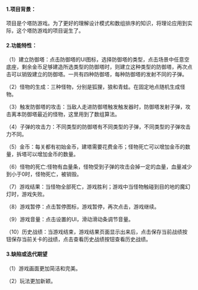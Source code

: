 #### 1.项目背景：  

项目是个塔防游戏。为了更好的理解设计模式和数组排序的知识，将理论应用到实际，这个塔防游戏的项目诞生了。

#### 2.功能特性：

（1）建立防御塔：点击防御塔的UI图标，选择防御塔的类型，点击场景中任意空底座，剩余金币足够建造所选类型的防御塔时，则建立这种类型的防御塔，再次点击可以销毁建立的防御塔。一共有四种防御塔，每种防御塔的发射不同的子弹。

（2）怪物的生成：三种怪物，分别是狐狸，狼和青蛙。在固定地点随机生成怪物。

（3）触发防御塔的攻击：当敌人走进防御塔触发触发器时，防御塔发射子弹，攻击离本防御塔最近的怪物，这里用到了数组算法。

（4）子弹的攻击力：不同类型的防御塔有不同类型的子弹，不同类型的子弹攻击力不同。

（5）金币：每关都有初始金币，建塔需要花费金币；怪物死亡可以增加金币的数量，拆塔可以增加金币的数量。

（6）怪物的死亡:怪物有血量条，怪物受到子弹的攻击会掉一定的血量，血量减少到小于0时，怪物死亡，被销毁。

 （7）游戏结果：当怪物全部死亡，游戏胜利；游戏中当怪物触碰到目的地的魔幻灯时，游戏失败。

（8）游戏暂停：点击暂停图标，游戏暂停，再次点击，游戏继续。

（9）游戏音量：点击设置的UI，滑动滑动条调节音量。

（10）历史战绩：当游戏结束，游戏结果页面显示出来后，点击保存当前战绩按钮保存当前关卡的战绩，点击查看历史战绩按钮查看历史战绩。

#### 3.缺陷或迭代期望

（1）游戏画面更加简洁和完美。

（2）玩法更加新颖。

